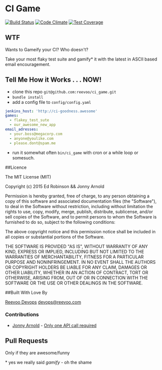 # CI Game

[![Build Status](https://travis-ci.org/reevoo/ci_game.svg?branch=master)](https://travis-ci.org/reevoo/ci_game)
[![Code Climate](https://codeclimate.com/github/reevoo/ci_game/badges/gpa.svg)](https://codeclimate.com/github/reevoo/ci_game)
[![Test Coverage](https://codeclimate.com/github/reevoo/ci_game/badges/coverage.svg)](https://codeclimate.com/github/reevoo/ci_game)

## WTF

Wants to Gameify your CI? Who doesn't?

Take your most flaky test suite and gamify\* it with the latest in ASCII based email encouragement.

## Tell Me How it Works . . . NOW!

* clone this repo `git@github.com:reevoo/ci_game.git`
* `bundle install`
* add a config file to `config/config.yaml`
````yaml
jenkins_host: 'http://ci-goodness.awesome'
games:
  - flakey_test_sute
  - our_awesome_new_app
email_adresses:
  - your.boss@megacorp.com
  - anyone@youlike.com
  - please.dont@spam.me
````
* run it somewhat often `bin/ci_game` with cron or a while loop or somesuch.

##Licence

The MIT License (MIT)

Copyright (c) 2015 Ed Robinson && Jonny Arnold

Permission is hereby granted, free of charge, to any person obtaining a copy
of this software and associated documentation files (the "Software"), to deal
in the Software without restriction, including without limitation the rights
to use, copy, modify, merge, publish, distribute, sublicense, and/or sell
copies of the Software, and to permit persons to whom the Software is
furnished to do so, subject to the following conditions:

The above copyright notice and this permission notice shall be included in all
copies or substantial portions of the Software.

THE SOFTWARE IS PROVIDED "AS IS", WITHOUT WARRANTY OF ANY KIND, EXPRESS OR
IMPLIED, INCLUDING BUT NOT LIMITED TO THE WARRANTIES OF MERCHANTABILITY,
FITNESS FOR A PARTICULAR PURPOSE AND NONINFRINGEMENT. IN NO EVENT SHALL THE
AUTHORS OR COPYRIGHT HOLDERS BE LIABLE FOR ANY CLAIM, DAMAGES OR OTHER
LIABILITY, WHETHER IN AN ACTION OF CONTRACT, TORT OR OTHERWISE, ARISING FROM,
OUT OF OR IN CONNECTION WITH THE SOFTWARE OR THE USE OR OTHER DEALINGS IN THE
SOFTWARE.

##Built With Love By

[Reevoo Devops](http://reevoo.github.io/) devops@reevoo.com

### Contributions

* [Jonny Arnold](https://github.com/jonnyarnold) - [Only one API call required](https://github.com/reevoo/ci_game/commit/bd3f567aa9013922d32ffde69a02589121b92752)

## Pull Requests
Only if they are awesome/funny

\* yes we really said *gamify* - oh the shame
